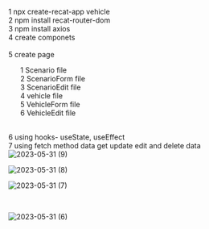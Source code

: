 1 npx create-recat-app vehicle <br/>
2 npm install recat-router-dom <br/>
3 npm install axios <br/>
4 create componets <br/>
<br/>
5 create page <br/>
    <ol>
         1 Scenario file <br/>
         2 ScenarioForm file <br/>
         3 ScenarioEdit file <br/>
         4 vehicle file <br/>
         5 VehicleForm file <br/>
         6 VehicleEdit file <br/>
         </ol>
<br/>
6 using hooks- useState, useEffect <br/>
7 using fetch method data get update edit and delete data  <br/>
![2023-05-31 (9)](https://github.com/RupeshSahu969/vehicle-scenario-app/assets/75201337/5d4a7cbb-4e97-4b55-9188-862b894fdc6a)
<br/>

![2023-05-31 (8)](https://github.com/RupeshSahu969/vehicle-scenario-app/assets/75201337/0b0baef9-686e-490c-b757-fe51713cb97f)
<br/>

![2023-05-31 (7)](https://github.com/RupeshSahu969/vehicle-scenario-app/assets/75201337/61a2012e-9067-4463-8c38-435567ef1ac9)

<br/>

![2023-05-31 (6)](https://github.com/RupeshSahu969/vehicle-scenario-app/assets/75201337/7092eb28-e46b-4b04-8f26-d7379aaf863e)
